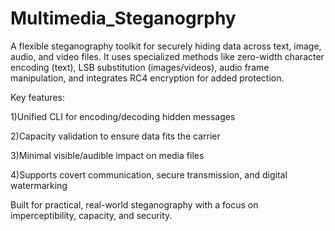 # Multimedia_Steganogrphy

A flexible steganography toolkit for securely hiding data across text, image, audio, and video files.
It uses specialized methods like zero-width character encoding (text), LSB substitution (images/videos), audio frame manipulation, and integrates RC4 encryption for added protection.

Key features:

1)Unified CLI for encoding/decoding hidden messages

2)Capacity validation to ensure data fits the carrier

3)Minimal visible/audible impact on media files

4)Supports covert communication, secure transmission, and digital watermarking

Built for practical, real-world steganography with a focus on imperceptibility, capacity, and security.
